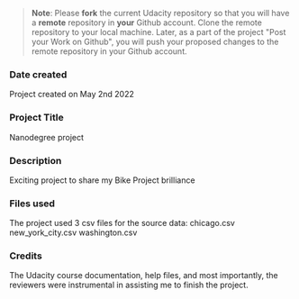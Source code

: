 >**Note**: Please **fork** the current Udacity repository so that you will have a **remote** repository in **your** Github account. Clone the remote repository to your local machine. Later, as a part of the project "Post your Work on Github", you will push your proposed changes to the remote repository in your Github account.

### Date created
Project created on May 2nd 2022

### Project Title
Nanodegree project

### Description
Exciting project to share my Bike Project brilliance

### Files used
The project used 3 csv files for the source data:
chicago.csv
new_york_city.csv
washington.csv

### Credits
The Udacity course documentation, help files, and most importantly, the reviewers were instrumental in assisting me to finish the project.
